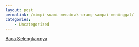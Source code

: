 ```yaml
---
layout: post
permalink: /mimpi-suami-menabrak-orang-sampai-meninggal/
categories:
    - Uncategorized
---
```


[Baca Selengkapnya](/01)